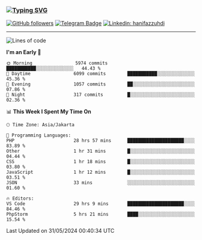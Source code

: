 ### [![Typing SVG](https://readme-typing-svg.herokuapp.com?font=lato&size=22&lines=Hi+There+👋)](https://git.io/typing-svg) 

[![GitHub followers](https://img.shields.io/github/followers/hanifazzuhdi?label=Follow&style=social)](https://github.com/hanifazzuhdi/?tab=follow) 
[![Telegram Badge](https://img.shields.io/badge/-hanif0198-blue?style=social&logo=telegram&link=https://www.t.me/hanif0198/)](https://www.t.me/hanif0198/) 
[![Linkedin: hanifazzuhdi](https://img.shields.io/badge/-hanifazzuhdi-blue?style=flat-square&logo=Linkedin&logoColor=white&link=https://www.linkedin.com/in/hanif-az-zuhdi-69688019b/)](https://www.linkedin.com/in/hanif-az-zuhdi-69688019b/) 

<hr/>

<!--START_SECTION:waka-->
![Lines of code](https://img.shields.io/badge/From%20Hello%20World%20I%27ve%20Written-56.7%20million%20lines%20of%20code-blue)

**I'm an Early 🐤** 

```text
🌞 Morning                5974 commits        ███████████░░░░░░░░░░░░░░   44.43 % 
🌆 Daytime                6099 commits        ███████████░░░░░░░░░░░░░░   45.36 % 
🌃 Evening                1057 commits        ██░░░░░░░░░░░░░░░░░░░░░░░   07.86 % 
🌙 Night                  317 commits         █░░░░░░░░░░░░░░░░░░░░░░░░   02.36 % 
```


📊 **This Week I Spent My Time On** 

```text
🕑︎ Time Zone: Asia/Jakarta

💬 Programming Languages: 
PHP                      28 hrs 57 mins      █████████████████████░░░░   83.89 % 
Other                    1 hr 31 mins        █░░░░░░░░░░░░░░░░░░░░░░░░   04.44 % 
CSS                      1 hr 18 mins        █░░░░░░░░░░░░░░░░░░░░░░░░   03.80 % 
JavaScript               1 hr 12 mins        █░░░░░░░░░░░░░░░░░░░░░░░░   03.51 % 
JSON                     33 mins             ░░░░░░░░░░░░░░░░░░░░░░░░░   01.60 % 

🔥 Editors: 
VS Code                  29 hrs 9 mins       █████████████████████░░░░   84.46 % 
PhpStorm                 5 hrs 21 mins       ████░░░░░░░░░░░░░░░░░░░░░   15.54 % 
```


 Last Updated on 31/05/2024 00:40:34 UTC
<!--END_SECTION:waka-->
